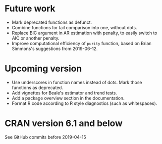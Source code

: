 # Future work

* Mark deprecated functions as defunct. <!-- https://devguide.ropensci.org/evolution.html  -->
* Combine functions for tail comparison into one, without dots.
* Replace BIC argument in AR estimation with penalty, to easily switch to AIC or another penalty.
* Improve computational efficiency of `purity` function, based on Brian Simmons's suggestions from 2019-06-12.

# Upcoming version

* Use underscores in function names instead of dots. Mark those functions as deprecated. <!-- https://mirai-solutions.ch/news/2017/12/05/roxygen2-deprecate/ https://devguide.ropensci.org/evolution.html -->
* Add vignettes for Beale's estimator and trend tests.
* Add a package overview section in the documentation.
* Format R code according to R style diagnostics (such as whitespaces).


# CRAN version 6.1 and below

See GitHub commits before 2019-04-15
